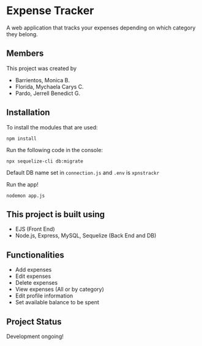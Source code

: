# Expense Tracker

A web application that tracks your expenses depending on which category they belong.

## Members

This project was created by

- Barrientos, Monica B.
- Florida, Mychaela Carys C.
- Pardo, Jerrell Benedict G.

## Installation

To install the modules that are used:

```
npm install
```

Run the following code in the console:

```
npx sequelize-cli db:migrate
```

Default DB name set in `connection.js` and `.env` is `xpnstrackr`

Run the app!

```
nodemon app.js
```

## This project is built using

- EJS (Front End)
- Node.js, Express, MySQL, Sequelize (Back End and DB)

## Functionalities

- Add expenses
- Edit expenses
- Delete expenses
- View expenses (All or by category)
- Edit profile information
- Set available balance to be spent

## Project Status

Development ongoing!
